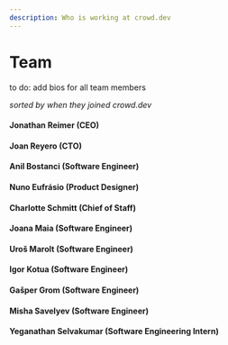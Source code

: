 ```yaml
---
description: Who is working at crowd.dev
---
```


# Team

to do: add bios for all team members

_sorted by when they joined crowd.dev_

#### Jonathan Reimer (CEO)

#### Joan Reyero (CTO)

#### Anil Bostanci (Software Engineer)

#### Nuno Eufrásio (Product Designer)

#### Charlotte Schmitt (Chief of Staff)

#### Joana Maia (Software Engineer)

#### Uroš Marolt (Software Engineer)

#### Igor Kotua (Software Engineer)

#### Gašper Grom (Software Engineer)

#### Misha Savelyev (Software Engineer)

#### Yeganathan Selvakumar (Software Engineering Intern)

